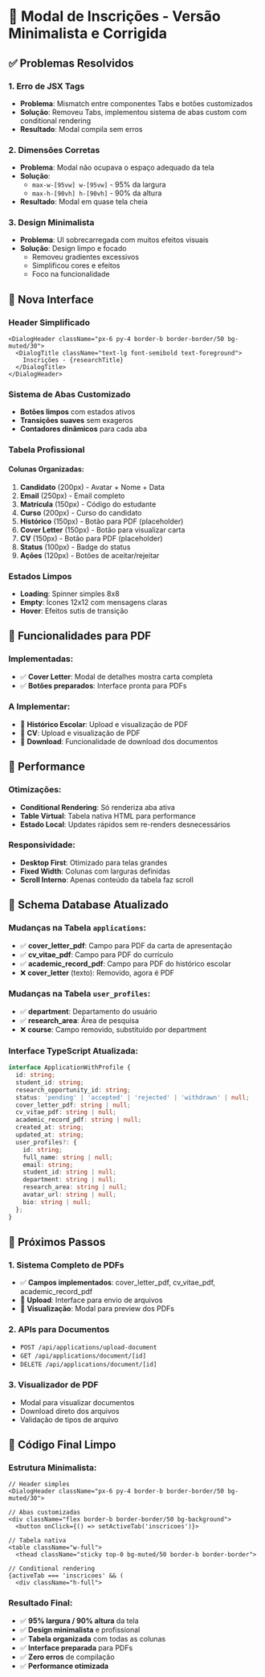 # 🔧 Modal de Inscrições - Versão Minimalista e Corrigida

## ✅ Problemas Resolvidos

### 1. **Erro de JSX Tags**
- **Problema**: Mismatch entre componentes Tabs e botões customizados
- **Solução**: Removeu Tabs, implementou sistema de abas custom com conditional rendering
- **Resultado**: Modal compila sem erros

### 2. **Dimensões Corretas**
- **Problema**: Modal não ocupava o espaço adequado da tela
- **Solução**: 
  - `max-w-[95vw] w-[95vw]` - 95% da largura
  - `max-h-[90vh] h-[90vh]` - 90% da altura
- **Resultado**: Modal em quase tela cheia

### 3. **Design Minimalista**
- **Problema**: UI sobrecarregada com muitos efeitos visuais
- **Solução**: Design limpo e focado
  - Removeu gradientes excessivos
  - Simplificou cores e efeitos
  - Foco na funcionalidade

## 🎨 Nova Interface

### Header Simplificado
```tsx
<DialogHeader className="px-6 py-4 border-b border-border/50 bg-muted/30">
  <DialogTitle className="text-lg font-semibold text-foreground">
    Inscrições - {researchTitle}
  </DialogTitle>
</DialogHeader>
```

### Sistema de Abas Customizado
- **Botões limpos** com estados ativos
- **Transições suaves** sem exageros
- **Contadores dinâmicos** para cada aba

### Tabela Profissional

#### Colunas Organizadas:
1. **Candidato** (200px) - Avatar + Nome + Data
2. **Email** (250px) - Email completo
3. **Matrícula** (150px) - Código do estudante
4. **Curso** (200px) - Curso do candidato
5. **Histórico** (150px) - Botão para PDF (placeholder)
6. **Cover Letter** (150px) - Botão para visualizar carta
7. **CV** (150px) - Botão para PDF (placeholder)
8. **Status** (100px) - Badge do status
9. **Ações** (120px) - Botões de aceitar/rejeitar

### Estados Limpos
- **Loading**: Spinner simples 8x8
- **Empty**: Ícones 12x12 com mensagens claras
- **Hover**: Efeitos sutis de transição

## 📄 Funcionalidades para PDF

### Implementadas:
- ✅ **Cover Letter**: Modal de detalhes mostra carta completa
- ✅ **Botões preparados**: Interface pronta para PDFs

### A Implementar:
- 🔄 **Histórico Escolar**: Upload e visualização de PDF
- 🔄 **CV**: Upload e visualização de PDF
- 🔄 **Download**: Funcionalidade de download dos documentos

## 🎯 Performance

### Otimizações:
- **Conditional Rendering**: Só renderiza aba ativa
- **Table Virtual**: Tabela nativa HTML para performance
- **Estado Local**: Updates rápidos sem re-renders desnecessários

### Responsividade:
- **Desktop First**: Otimizado para telas grandes
- **Fixed Width**: Colunas com larguras definidas
- **Scroll Interno**: Apenas conteúdo da tabela faz scroll

## 🔄 Schema Database Atualizado

### Mudanças na Tabela `applications`:
- ✅ **cover_letter_pdf**: Campo para PDF da carta de apresentação
- ✅ **cv_vitae_pdf**: Campo para PDF do currículo  
- ✅ **academic_record_pdf**: Campo para PDF do histórico escolar
- ❌ **cover_letter** (texto): Removido, agora é PDF

### Mudanças na Tabela `user_profiles`:
- ✅ **department**: Departamento do usuário
- ✅ **research_area**: Área de pesquisa
- ❌ **course**: Campo removido, substituído por department

### Interface TypeScript Atualizada:
```typescript
interface ApplicationWithProfile {
  id: string;
  student_id: string;
  research_opportunity_id: string;
  status: 'pending' | 'accepted' | 'rejected' | 'withdrawn' | null;
  cover_letter_pdf: string | null;
  cv_vitae_pdf: string | null;
  academic_record_pdf: string | null;
  created_at: string;
  updated_at: string;
  user_profiles?: {
    id: string;
    full_name: string | null;
    email: string;
    student_id: string | null;
    department: string | null;
    research_area: string | null;
    avatar_url: string | null;
    bio: string | null;
  };
}
```

## 🚀 Próximos Passos

### 1. Sistema Completo de PDFs
- ✅ **Campos implementados**: cover_letter_pdf, cv_vitae_pdf, academic_record_pdf
- 🔄 **Upload**: Interface para envio de arquivos
- 🔄 **Visualização**: Modal para preview dos PDFs

### 2. APIs para Documentos
- `POST /api/applications/upload-document`
- `GET /api/applications/document/[id]`
- `DELETE /api/applications/document/[id]`

### 3. Visualizador de PDF
- Modal para visualizar documentos
- Download direto dos arquivos
- Validação de tipos de arquivo

## 🎨 Código Final Limpo

### Estrutura Minimalista:
```tsx
// Header simples
<DialogHeader className="px-6 py-4 border-b border-border/50 bg-muted/30">

// Abas customizadas
<div className="flex border-b border-border/50 bg-background">
  <button onClick={() => setActiveTab('inscricoes')}>

// Tabela nativa
<table className="w-full">
  <thead className="sticky top-0 bg-muted/50 border-b border-border">

// Conditional rendering
{activeTab === 'inscricoes' && (
  <div className="h-full">
```

### Resultado Final:
- ✅ **95% largura / 90% altura** da tela
- ✅ **Design minimalista** e profissional
- ✅ **Tabela organizada** com todas as colunas
- ✅ **Interface preparada** para PDFs
- ✅ **Zero erros** de compilação
- ✅ **Performance otimizada** 